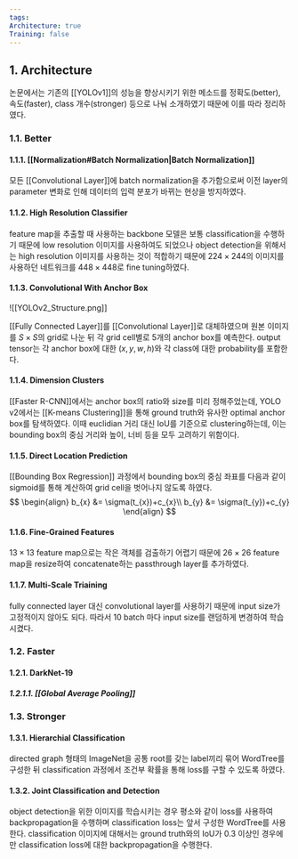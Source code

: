 ```yaml
---
tags: 
Architecture: true
Training: false
---
```

## 1. Architecture
논문에서는 기존의 [[YOLOv1]]의 성능을 향상시키기 위한 메소드를 정확도(better), 속도(faster), class 개수(stronger) 등으로 나눠 소개하였기 때문에 이를 따라 정리하였다.
### 1.1. Better
#### 1.1.1. [[Normalization#Batch Normalization|Batch Normalization]]
모든 [[Convolutional Layer]]에 batch normalization을 추가함으로써 이전 layer의 parameter 변화로 인해 데이터의 입력 분포가 바뀌는 현상을 방지하였다.
#### 1.1.2. High Resolution Classifier
feature map을 추출할 때 사용하는 backbone 모델은 보통 classification을 수행하기 때문에 low resolution 이미지를 사용하여도 되었으나 object detection을 위해서는 high resolution 이미지를 사용하는 것이 적합하기 때문에 $224 \times 244$의 이미지를 사용하던 네트워크를 $448 \times 448$로 fine tuning하였다.
#### 1.1.3. Convolutional With Anchor Box
![[YOLOv2_Structure.png]]

[[Fully Connected Layer]]를 [[Convolutional Layer]]로 대체하였으며 원본 이미지를 $S \times S$의 grid로 나눈 뒤 각 grid cell별로 5개의 anchor box를 예측한다. output tensor는 각 anchor box에 대한 $(x, y, w, h)$와 각 class에 대한 probability를 포함한다.
#### 1.1.4. Dimension Clusters
[[Faster R-CNN]]에서는 anchor box의 ratio와 size를 미리 정해주었는데, YOLO v2에서는 [[K-means Clustering]]을 통해 ground truth와 유사한 optimal anchor box를 탐색하였다. 이때 euclidian 거리 대신 IoU를 기준으로 clustering하는데, 이는 bounding box의 중심 거리와 높이, 너비 등을 모두 고려하기 위함이다.
#### 1.1.5. Direct Location Prediction
[[Bounding Box Regression]] 과정에서 bounding box의 중심 좌표를 다음과 같이 sigmoid를 통해 계산하여 grid cell을 벗어나지 않도록 하였다.
$$
\begin{align}
b_{x} &= \sigma(t_{x})+c_{x}\\
b_{y} &= \sigma(t_{y})+c_{y}
\end{align}
$$

#### 1.1.6. Fine-Grained Features
$13 \times 13$ feature map으로는 작은 객체를 검출하기 어렵기 때문에 $26 \times 26$ feature map을 resize하여 concatenate하는 passthrough layer를 추가하였다.
#### 1.1.7. Multi-Scale Triaining
fully connected layer 대신 convolutional layer를 사용하기 때문에 input size가 고정적이지 않아도 되다. 따라서 10 batch 마다 input size를 랜덤하게 변경하여 학습시켰다.
### 1.2. Faster
#### 1.2.1. DarkNet-19
##### 1.2.1.1. [[Global Average Pooling]]
### 1.3. Stronger
#### 1.3.1. Hierarchial Classification
directed graph 형태의 ImageNet을 공통 root를 갖는 label끼리 묶어 WordTree를 구성한 뒤 classification 과정에서 조건부 확률을 통해 loss를 구할 수 있도록 하였다.
#### 1.3.2. Joint Classification and Detection
object detection을 위한 이미지를 학습시키는 경우 평소와 같이 loss를 사용하여 backpropagation을 수행하며 classification loss는 앞서 구성한 WordTree를 사용한다. classification 이미지에 대해서는 ground truth와의 IoU가 0.3 이상인 경우에만 classification loss에 대한 backpropagation을 수행한다.
